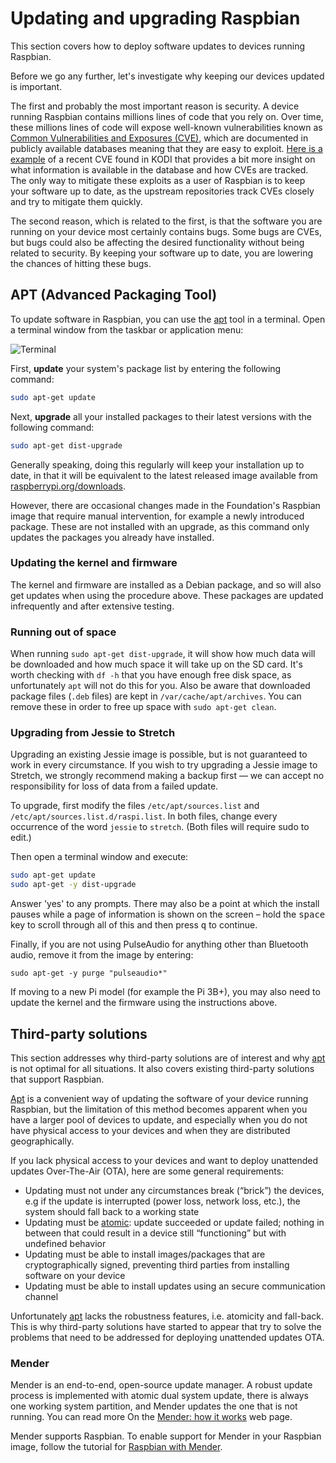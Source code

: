 # Updating and upgrading Raspbian

This section covers how to deploy software updates to devices running Raspbian.

Before we go any further, let's investigate why keeping our devices updated is important.

The first and probably the most important reason is security. A device running Raspbian contains millions lines of code that you rely on. Over time, these millions lines of code will expose well-known vulnerabilities known as [Common Vulnerabilities and Exposures (CVE)](https://cve.mitre.org/index.html), which are documented in publicly available databases meaning that they are easy to exploit. [Here is a example](https://cve.mitre.org/cgi-bin/cvename.cgi?name=CVE-2018-8831) of a recent CVE found in KODI that provides a bit more insight on what information is available in the database and how CVEs are tracked. The only way to mitigate these exploits as a user of Raspbian is to keep your software up to date, as the upstream repositories track CVEs closely and try to mitigate them quickly.

The second reason, which is related to the first, is that the software you are running on your device most certainly contains bugs. Some bugs are CVEs, but bugs could also be affecting the desired functionality without being related to security. By keeping your software up to date, you are lowering the chances of hitting these bugs.

## APT (Advanced Packaging Tool)

To update software in Raspbian, you can use the [apt](../linux/software/apt.md) tool in a terminal. Open a terminal window from the taskbar or application menu:

![Terminal](../usage/terminal/images/terminal.png)

First, **update** your system's package list by entering the following command:

```bash
sudo apt-get update
```

Next, **upgrade** all your installed packages to their latest versions with the following command:

```bash
sudo apt-get dist-upgrade
```

Generally speaking, doing this regularly will keep your installation up to date, in that it will be equivalent to the latest released image available from [raspberrypi.org/downloads](https://www.raspberrypi.org/downloads/).

However, there are occasional changes made in the Foundation's Raspbian image that require manual intervention, for example a newly introduced package. These are not installed with an upgrade, as this command only updates the packages you already have installed.

### Updating the kernel and firmware

The kernel and firmware are installed as a Debian package, and so will also get updates when using the procedure above. These packages are updated infrequently and after extensive testing.

### Running out of space

When running `sudo apt-get dist-upgrade`, it will show how much data will be downloaded and how much space it will take up on the SD card. It's worth checking with `df -h` that you have enough free disk space, as unfortunately `apt` will not do this for you. Also be aware that downloaded package files (`.deb` files) are kept in `/var/cache/apt/archives`. You can remove these in order to free up space with `sudo apt-get clean`.

### Upgrading from Jessie to Stretch

Upgrading an existing Jessie image is possible, but is not guaranteed to work in every circumstance. If you wish to try upgrading a Jessie image to Stretch, we strongly recommend making a backup first — we can accept no responsibility for loss of data from a failed update.

To upgrade, first modify the files `/etc/apt/sources.list` and `/etc/apt/sources.list.d/raspi.list`. In both files, change every occurrence of the word `jessie` to `stretch`. (Both files will require sudo to edit.)

Then open a terminal window and execute:

```bash
sudo apt-get update
sudo apt-get -y dist-upgrade
```
Answer 'yes' to any prompts. There may also be a point at which the install pauses while a page of information is shown on the screen – hold the <kbd>space</kbd> key to scroll through all of this and then press <kbd>q</kbd> to continue.

Finally, if you are not using PulseAudio for anything other than Bluetooth audio, remove it from the image by entering:

```
sudo apt-get -y purge "pulseaudio*"
```

If moving to a new Pi model (for example the Pi 3B+), you may also need to update the kernel and the firmware using the instructions above.

## Third-party solutions

This section addresses why third-party solutions are of interest and why [apt](../linux/software/apt.md) is not optimal for all situations. It also covers existing third-party solutions that support Raspbian.

[Apt](../linux/software/apt.md) is a convenient way of updating the software of your device running Raspbian, but the limitation of this method becomes apparent when you have a larger pool of devices to update, and especially when you do not have physical access to your devices and when they are distributed geographically.

If you lack physical access to your devices and want to deploy unattended updates Over-The-Air (OTA), here are some general requirements:

- Updating must not under any circumstances break (“brick”) the devices, e.g if the update is interrupted (power loss, network loss, etc.), the system should fall back to a working state
- Updating must be [atomic](https://en.wikipedia.org/wiki/Atomicity_(database_systems)): update succeeded or update failed; nothing in between that could result in a device still “functioning” but with undefined behavior
- Updating must be able to install images/packages that are cryptographically signed, preventing third parties from installing software on your device
- Updating must be able to install updates using an secure communication channel

Unfortunately [apt](../linux/software/apt.md) lacks the robustness features, i.e. atomicity and fall-back. This is why third-party solutions have started to appear that try to solve the problems that need to be addressed for deploying unattended updates OTA.

### Mender

Mender is an end-to-end, open-source update manager. A robust update process is implemented with atomic dual system update, there is always one working system partition, and Mender updates the one that is not running. You can read more On the [Mender: how it works](https://mender.io/product/how-it-works) web page.

Mender supports Raspbian. To enable support for Mender in your Raspbian image, follow the tutorial for [Raspbian with Mender](https://hub.mender.io/t/raspberry-pi-3-model-b-b-raspbian/140).
